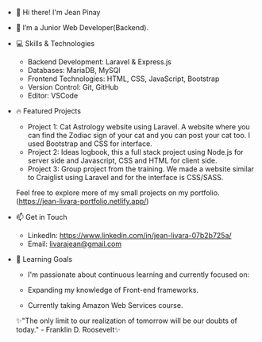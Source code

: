 - 👋 Hi there! I'm Jean Pinay
- 🌱 I’m a Junior Web Developer(Backend).

- 💻 Skills & Technologies
  - Backend Development: Laravel & Express.js
  - Databases: MariaDB, MySQl
  - Frontend Technologies: HTML, CSS, JavaScript, Bootstrap
  - Version Control: Git, GitHub
  - Editor: VSCode
  
- 🔥 Featured Projects
   - Project 1: Cat Astrology website using Laravel. A website where you can find the Zodiac sign of your cat and you can post your cat too. I used Bootstrap and CSS for      interface.
   - Project 2: Ideas logbook, this a full stack project using Node.js for server side and Javascript, CSS and HTML for client side.
   - Project 3: Group project from the training. We made a website similar to Craiglist using Laravel and for the interface is CSS/SASS.
  
  Feel free to explore more of my small projects on my portfolio.(https://jean-livara-portfolio.netlify.app/)

- 📫 Get in Touch
  - LinkedIn: https://www.linkedin.com/in/jean-livara-07b2b725a/
  - Email: livarajean@gmail.com

- 🌱 Learning Goals
  - I'm passionate about continuous learning and currently focused on:
  
  - Expanding my knowledge of Front-end frameworks.
  - Currently taking Amazon Web Services course.
  

  ✨"The only limit to our realization of tomorrow will be our doubts of today." - Franklin D. Roosevelt✨
  

